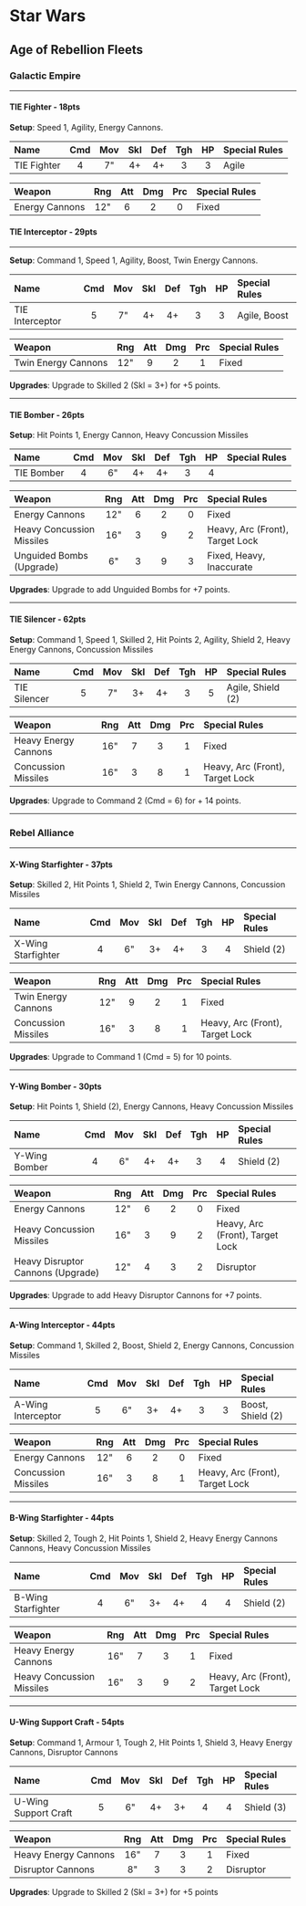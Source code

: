 # Star Wars

## Age of Rebellion Fleets

### Galactic Empire

---

#### TIE Fighter - 18pts

**Setup**: Speed 1, Agility, Energy Cannons.

| Name              | Cmd | Mov | Skl | Def | Tgh | HP  | Special Rules         |
| :---------------- | :-: | :-: | :-: | :-: | :-: | :-: | :-------------------- |
| TIE Fighter       |  4  |  7" |  4+ |  4+ |  3  |  3  | Agile                 |

| Weapon                    | Rng | Att | Dmg | Prc | Special Rules             |
| :------------------------ | :-: | :-: | :-: | :-: | :------------------------ |
| Energy Cannons            | 12" |  6  |  2  |  0  | Fixed                     |

#### TIE Interceptor - 29pts

---

**Setup**: Command 1, Speed 1, Agility, Boost, Twin Energy Cannons.

| Name              | Cmd | Mov | Skl | Def | Tgh | HP  | Special Rules         |
| :---------------- | :-: | :-: | :-: | :-: | :-: | :-: | :-------------------- |
| TIE Interceptor   |  5  |  7" |  4+ |  4+ |  3  |  3  | Agile, Boost          |

| Weapon                    | Rng | Att | Dmg | Prc | Special Rules             |
| :------------------------ | :-: | :-: | :-: | :-: | :------------------------ |
| Twin Energy Cannons       | 12" |  9  |  2  |  1  | Fixed                     |

**Upgrades**: Upgrade to Skilled 2 (Skl = 3+) for +5 points.

---

#### TIE Bomber - 26pts

**Setup**: Hit Points 1, Energy Cannon, Heavy Concussion Missiles

| Name              | Cmd | Mov | Skl | Def | Tgh | HP  | Special Rules         |
| :---------------- | :-: | :-: | :-: | :-: | :-: | :-: | :-------------------- |
| TIE Bomber        |  4  |  6" |  4+ |  4+ |  3  |  4  |                       |

| Weapon                    | Rng | Att | Dmg | Prc | Special Rules                   |
| :------------------------ | :-: | :-: | :-: | :-: | :------------------------------ |
| Energy Cannons            | 12" |  6  |  2  |  0  | Fixed                           |
| Heavy Concussion Missiles | 16" |  3  |  9  |  2  | Heavy, Arc (Front), Target Lock |
| Unguided Bombs (Upgrade)  | 6"  |  3  |  9  |  3  | Fixed, Heavy, Inaccurate        | 7    |

**Upgrades**: Upgrade to add Unguided Bombs for +7 points.

---

#### TIE Silencer - 62pts

**Setup**: Command 1, Speed 1, Skilled 2, Hit Points 2, Agility, Shield 2, Heavy Energy Cannons, Concussion Missiles

| Name              | Cmd | Mov | Skl | Def | Tgh | HP  | Special Rules         |
| :---------------- | :-: | :-: | :-: | :-: | :-: | :-: | :-------------------- |
| TIE Silencer      |  5  |  7" |  3+ |  4+ |  3  | 5   | Agile, Shield (2)     |

| Weapon                    | Rng | Att | Dmg | Prc | Special Rules                   |
| :------------------------ | :-: | :-: | :-: | :-: | :------------------------------ |
| Heavy Energy Cannons      | 16" |  7  |  3  |  1  | Fixed                           |
| Concussion Missiles       | 16" |  3  |  8  |  1  | Heavy, Arc (Front), Target Lock |

**Upgrades**: Upgrade to Command 2 (Cmd = 6) for + 14 points.

---

### Rebel Alliance

---

#### X-Wing Starfighter - 37pts

**Setup**: Skilled 2, Hit Points 1, Shield 2, Twin Energy Cannons, Concussion Missiles

| Name                | Cmd | Mov | Skl | Def | Tgh | HP  | Special Rules         |
| :------------------ | :-: | :-: | :-: | :-: | :-: | :-: | :-------------------- |
| X-Wing Starfighter  |  4  |  6" |  3+ |  4+ |  3  |  4  | Shield (2)            |

| Weapon                    | Rng | Att | Dmg | Prc | Special Rules                   |
| :------------------------ | :-: | :-: | :-: | :-: | :------------------------------ |
| Twin Energy Cannons       | 12" |  9  |  2  |  1  | Fixed                           |
| Concussion Missiles       | 16" |  3  |  8  |  1  | Heavy, Arc (Front), Target Lock |

**Upgrades**: Upgrade to Command 1 (Cmd = 5) for 10 points.

---

#### Y-Wing Bomber - 30pts

**Setup**: Hit Points 1, Shield (2), Energy Cannons, Heavy Concussion Missiles

| Name              | Cmd | Mov | Skl | Def | Tgh | HP  | Special Rules         |
| :---------------- | :-: | :-: | :-: | :-: | :-: | :-: | :-------------------- |
| Y-Wing Bomber     |  4  |  6" |  4+ |  4+ |  3  |  4  | Shield (2)            |

| Weapon                    | Rng | Att | Dmg | Prc | Special Rules                   |
| :------------------------ | :-: | :-: | :-: | :-: | :------------------------------ |
| Energy Cannons            | 12" |  6  |  2  |  0  | Fixed                           |
| Heavy Concussion Missiles | 16" |  3  |  9  |  2  | Heavy, Arc (Front), Target Lock |
| Heavy Disruptor Cannons (Upgrade) | 12" |  4  |  3  |  2  | Disruptor               |

**Upgrades**: Upgrade to add Heavy Disruptor Cannons for +7 points.

---

#### A-Wing Interceptor - 44pts

**Setup**: Command 1, Skilled 2, Boost, Shield 2, Energy Cannons, Concussion Missiles

| Name                | Cmd | Mov | Skl | Def | Tgh | HP  | Special Rules         |
| :------------------ | :-: | :-: | :-: | :-: | :-: | :-: | :-------------------- |
| A-Wing Interceptor  |  5  |  6" |  3+ |  4+ |  3  |  3  | Boost, Shield (2)     |

| Weapon                    | Rng | Att | Dmg | Prc | Special Rules                   |
| :------------------------ | :-: | :-: | :-: | :-: | :------------------------------ |
| Energy Cannons            | 12" |  6  |  2  |  0  | Fixed                           |
| Concussion Missiles       | 16" |  3  |  8  |  1  | Heavy, Arc (Front), Target Lock |

---

#### B-Wing Starfighter - 44pts

**Setup**: Skilled 2, Tough 2, Hit Points 1, Shield 2, Heavy Energy Cannons Cannons, Heavy Concussion Missiles

| Name                | Cmd | Mov | Skl | Def | Tgh | HP  | Special Rules         |
| :------------------ | :-: | :-: | :-: | :-: | :-: | :-: | :-------------------- |
| B-Wing Starfighter  |  4  |  6" |  3+ |  4+ |  4  |  4  | Shield (2)            |

| Weapon                    | Rng | Att | Dmg | Prc | Special Rules                   |
| :------------------------ | :-: | :-: | :-: | :-: | :------------------------------ |
| Heavy Energy Cannons      | 16" |  7  |  3  |  1  | Fixed                           |
| Heavy Concussion Missiles | 16" |  3  |  9  |  2  | Heavy, Arc (Front), Target Lock |

---

#### U-Wing Support Craft - 54pts

**Setup**: Command 1, Armour 1, Tough 2, Hit Points 1, Shield 3, Heavy Energy Cannons, Disruptor Cannons

| Name                 | Cmd | Mov | Skl | Def | Tgh | HP  | Special Rules         |
| :------------------- | :-: | :-: | :-: | :-: | :-: | :-: | :-------------------- |
| U-Wing Support Craft |  5  |  6" |  4+ |  3+ |  4  |  4  | Shield (3)            |

| Weapon                    | Rng | Att | Dmg | Prc | Special Rules                   |
| :------------------------ | :-: | :-: | :-: | :-: | :------------------------------ |
| Heavy Energy Cannons      | 16" |  7  |  3  |  1  | Fixed                           |
| Disruptor Cannons         | 8"  |  3  |  3  |  2  | Disruptor                       |

**Upgrades**: Upgrade to Skilled 2 (Skl = 3+) for +5 points